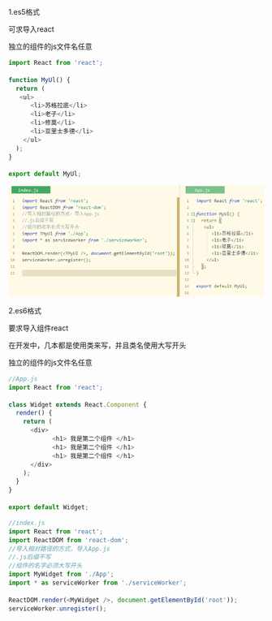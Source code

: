 1.es5格式

可求导入react

独立的组件的js文件名任意

```js
import React from 'react';

function MyUl() {
  return (
   <ul>
   	  <li>苏格拉底</li>
   	  <li>老子</li>
   	  <li>修莫</li>
   	  <li>亚里士多德</li>
    </ul>
  );
}

export default MyUl;
```

![1573556352632](img\1573556352632.png)

2.es6格式

要求导入组件react

在开发中，几本都是使用类来写，并且类名使用大写开头

独立的组件的js文件名任意



```js
//App.js
import React from 'react';

class Widget extends React.Component {
  render() {
    return (
      <div>
            <h1> 我是第二个组件 </h1>
			<h1> 我是第二个组件 </h1>
			<h1> 我是第二个组件 </h1>
      </div>
    );
  }
}

export default Widget;
```

```js
//index.js
import React from 'react';
import ReactDOM from 'react-dom';
//导入相对路径的方式，导入App.js
//.js后缀不写
//组件的名字必须大写开头
import MyWidget from './App';
import * as serviceWorker from './serviceWorker';
 
ReactDOM.render(<MyWidget />, document.getElementById('root'));
serviceWorker.unregister();

```




















